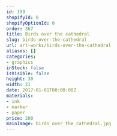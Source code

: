 ```yaml
---
id: 199
shopifyId: 0
shopifyOptionId: 0
order: 367
title: Birds over the cathedral
slug: birds-over-the-cathedral
url: art-works/birds-over-the-cathedral
aliases: []
categories:
- graphics
inStock: false
isVisible: false
height: 30
width: 21
date: 2017-01-01T00:00:00Z
materials:
- ink
- marker
- paper
price: 200
mainImage: birds_over_the_cathedral.jpg
---
```

